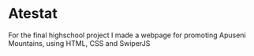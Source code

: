 # Atestat
For the final highschool project I made a webpage for promoting Apuseni Mountains, using HTML, CSS and SwiperJS
